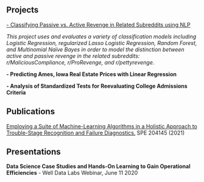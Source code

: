 ## Projects

[- Classifying Passive vs. Active Revenge in Related Subreddits using NLP](https://github.com/ebsiegs/subreddit_nlp.git)

*This project uses and evaluates a variety of classification models including Logistic Regression, regularized Lasso Logistic Regression, Random Forest, and Multinomial Naïve Bayes in order to model the distinction between active and passive revenge in the related subreddits: r/MaliciousCompliance, r/ProRevenge, and r/pettyrevenge.*

**- Predicting Ames, Iowa Real Estate Prices with Linear Regression**

**- Analysis of Standardized Tests for Reevaluating College Admissions Criteria**

## Publications

[Employing a Suite of Machine-Learning Algorithms in a Holistic Approach to Trouble-Stage Recognition and Failure Diagnostics.](https://onepetro.org/SPEHFTC/proceedings-abstract/21HFTC/1-21HFTC/461792) SPE 204145 (2021)

## Presentations

**Data Science Case Studies and Hands-On Learning to Gain Operational Efficiencies** - Well Data Labs Webinar, June 11 2020
